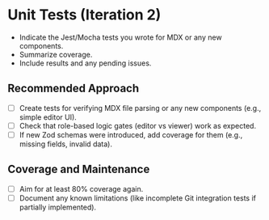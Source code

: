 # Unit Tests (Iteration 2)

- Indicate the Jest/Mocha tests you wrote for MDX or any new components.
- Summarize coverage.
- Include results and any pending issues.

## Recommended Approach
- [ ] Create tests for verifying MDX file parsing or any new components (e.g., simple editor UI).
- [ ] Check that role-based logic gates (editor vs viewer) work as expected.
- [ ] If new Zod schemas were introduced, add coverage for them (e.g., missing fields, invalid data).

## Coverage and Maintenance
- [ ] Aim for at least 80% coverage again.
- [ ] Document any known limitations (like incomplete Git integration tests if partially implemented). 